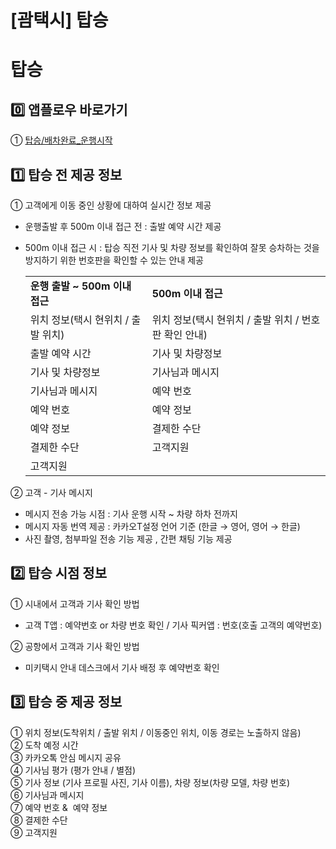 # [괌택시] 탑승

**탑승**
======

**0️⃣ 앱플로우 바로가기**
-----------------

① [탑승/배차완료\_운행시작](https://kakaomobilitysupport.zendesk.com/hc/ko/articles/35518881797529--%EA%B4%8C%ED%83%9D%EC%8B%9C-APP-%ED%83%91%EC%8A%B9-%EB%B0%B0%EC%B0%A8%EC%99%84%EB%A3%8C-%EC%9A%B4%ED%96%89%EC%8B%9C%EC%9E%91)

**1️⃣ 탑승 전 제공 정보**
------------------

① 고객에게 이동 중인 상황에 대하여 실시간 정보 제공

* 운행출발 후 500m 이내 접근 전 : 출발 예약 시간 제공
* 500m 이내 접근 시 : 탑승 직전 기사 및 차량 정보를 확인하여 잘못 승차하는 것을 방지하기 위한 번호판을 확인할 수 있는 안내 제공  

  |  |  |
  | --- | --- |
  | **운행 출발 ~ 500m 이내 접근** | **500m** **이내 접근** |
  | 위치 정보(택시 현위치 / 출발 위치) | 위치 정보(택시 현위치 / 출발 위치 / 번호판 확인 안내) |
  | 출발 예약 시간 | 기사 및 차량정보 |
  | 기사 및 차량정보 | 기사님과 메시지 |
  | 기사님과 메시지 | 예약 번호 |
  | 예약 번호 | 예약 정보 |
  | 예약 정보 | 결제한 수단 |
  | 결제한 수단 | 고객지원 |
  | 고객지원 |  |

② 고객 - 기사 메시지

* 메시지 전송 가능 시점 : 기사 운행 시작 ~ 차량 하차 전까지
* 메시지 자동 번역 제공 : 카카오T설정 언어 기준 (한글 → 영어, 영어 → 한글)
* 사진 촬영, 첨부파일 전송 기능 제공 , 간편 채팅 기능 제공

**2️⃣ 탑승 시점 정보**
----------------

① 시내에서 고객과 기사 확인 방법

* 고객 T앱 : 예약번호 or 차량 번호 확인 / 기사 픽커앱 : 번호(호출 고객의 예약번호)

② 공항에서 고객과 기사 확인 방법

* 미키택시 안내 데스크에서 기사 배정 후 예약번호 확인

**3️⃣ 탑승 중 제공 정보**
------------------

① 위치 정보(도착위치 / 출발 위치 / 이동중인 위치, 이동 경로는 노출하지 않음)  
② 도착 예정 시간  
③ 카카오톡 안심 메시지 공유  
④ 기사님 평가 (평가 안내 / 별점)  
⑤ 기사 정보 (기사 프로필 사진, 기사 이름), 차량 정보(차량 모델, 차량 번호)  
⑥ 기사님과 메시지  
⑦ 예약 번호 &  예약 정보  
⑧ 결제한 수단  
⑨ 고객지원